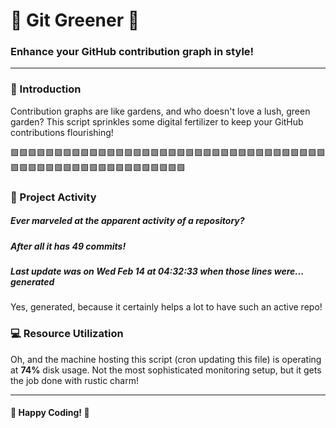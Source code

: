 # 🌱 Git Greener 🌿
### Enhance your GitHub contribution graph in style!

---

### 🎨 Introduction
Contribution graphs are like gardens, and who doesn't love a lush, green garden? This script sprinkles some digital fertilizer to keep your GitHub contributions flourishing!

🟩🟩🟩🟩🟩🟩🟩🟩🟩🟩🟩🟩🟩🟩🟩🟩🟩🟩🟩🟩🟩🟩🟩🟩🟩🟩🟩🟩🟩🟩🟩🟩🟩🟩🟩🟩🟩🟩🟩🟩🟩🟩🟩🟩🟩🟩🟩🟩🟩🟩🟩🟩🟩🟩🟩🟩

### 🚀 Project Activity
##### Ever marveled at the apparent activity of a repository?
##### After all it has 49 commits!

##### Last update was on Wed Feb 14 at 04:32:33 when those lines were... generated

Yes, generated, because it certainly helps a lot to have such an active repo!

### 💻 Resource Utilization
Oh, and the machine hosting this script (cron updating this file) is operating at **74%** disk usage.
Not the most sophisticated monitoring setup, but it gets the job done with rustic charm!

---

#### 🌟 Happy Coding! 🌟
